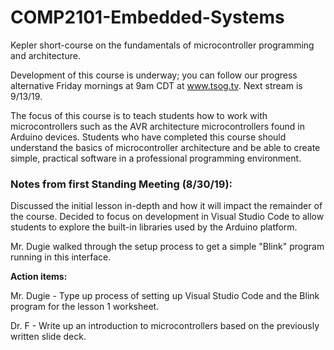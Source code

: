 # COMP2101-Embedded-Systems

Kepler short-course on the fundamentals of microcontroller programming and architecture.

Development of this course is underway; you can follow our progress alternative Friday mornings at 9am CDT at www.tsog.tv. Next stream is 9/13/19.

The focus of this course is to teach students how to work with microcontrollers such as the AVR architecture microcontrollers found in Arduino devices. Students who have completed this course should understand the basics of microcontroller architecture and be able to create simple, practical software in a professional programming environment.

### Notes from first Standing Meeting (8/30/19):
Discussed the initial lesson in-depth and how it will impact the remainder of the course. Decided to focus on development in Visual Studio Code to allow students to explore the built-in libraries used by the Arduino platform.

Mr. Dugie walked through the setup process to get a simple "Blink" program running in this interface.

**Action items:**

Mr. Dugie - Type up process of setting up Visual Studio Code and the Blink program for the lesson 1 worksheet.

Dr. F - Write up an introduction to microcontrollers based on the previously written slide deck.
